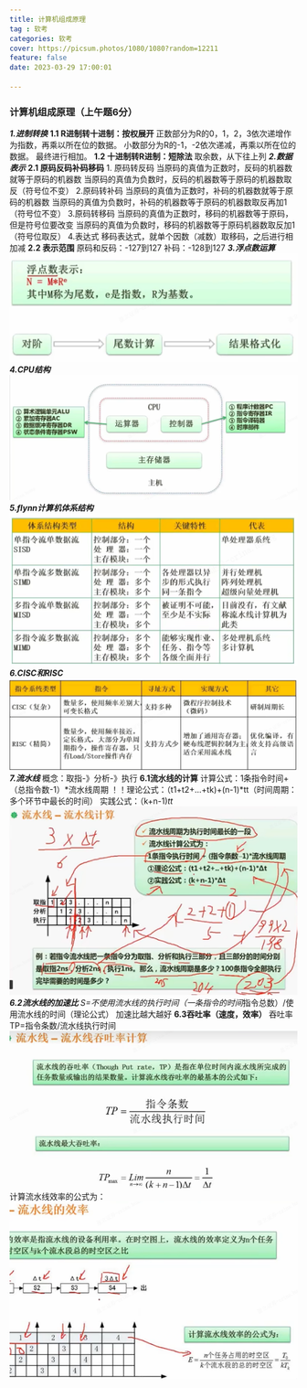 ```yaml
---
title: 计算机组成原理
tag : 软考
categories: 软考
cover: https://picsum.photos/1080/1080?random=12211
feature: false
date: 2023-03-29 17:00:01

---
```


### 计算机组成原理（上午题6分）
<!-- ![](../images/http.png) -->
***1.进制转换***
   **1.1 R进制转十进制：按权展开**
    正数部分为R的0，1，2，3依次递增作为指数，再乘以所在位的数据。
    小数部分为R的-1，-2依次递减，再乘以所在位的数据。
    最终进行相加。
    **1.2 十进制转R进制：短除法**
        取余数，从下往上列
***2.数据表示***
    **2.1 原码反码补码移码**
        1. 原码转反码
    当原码的真值为正数时，反码的机器数就等于原码的机器数
    当原码的真值为负数时，反码的机器数等于原码的机器数取反（符号位不变）
        2.原码转补码 
    当原码的真值为正数时，补码的机器数就等于原码的机器数
    当原码的真值为负数时，补码的机器数等于原码的机器数取反再加1（符号位不变） 
        3.原码转移码 
    当原码的真值为正数时，移码的机器数等于原码，但是符号位要改变
    当原码的真值为负数时，移码的机器数等于原码机器数取反加1（符号位取反）
        4.表达式
        移码表达式，就单个因数（减数）取移码，之后进行相加减
    **2.2 表示范围**
    原码和反码：-127到127
    补码：-128到127
***3.浮点数运算***
![](../images//ruankao//fudianyunsuan.png)
***4.CPU结构***
![](../images/ruankao/jiegou.png)
***5.flynn计算机体系结构***
![](../images/ruankao/flynn.png)
***6.CISC和RISC***
![](../images/ruankao/cisc.png)
***7.流水线***
概念：取指-》分析-》执行
**6.1流水线的计算**
计算公式：1条指令时间+（总指令数-1）*流水线周期
！！理论公式：（t1+t2+...+tk)+(n-1)*tt（时间周期：多个环节中最长的时间）
实践公式：（k+n-1)*tt
![](../images/ruankao/jisuan.png)
**6.2流水线的加速比**
S=不使用流水线的执行时间（一条指令的时间*指令总数）/使用流水线的时间（理论公式）
加速比越大越好
**6.3吞吐率（速度，效率）**
吞吐率TP=指令条数/流水线执行时间
![](../images/ruankao/tuntulv.png)
计算流水线效率的公式为：
![](../images/ruankao/xiaolv.png)